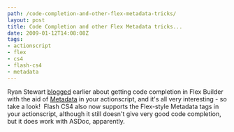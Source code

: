 ```yaml
---
path: /code-completion-and-other-flex-metadata-tricks/
layout: post
title: Code Completion and other Flex Metadata tricks...
date: 2009-01-12T14:08:08Z
tags:
- actionscript
- flex
- cs4
- flash-cs4
- metadata
---
```


Ryan Stewart <a href="http://blog.digitalbackcountry.com/2009/01/getting-code-completion-on-custom-events-in-flex-with-the-event-metadata-tag/" target="_blank">blogged</a> earlier about getting code completion in Flex Builder with the aid of <a href="http://livedocs.adobe.com/flex/3/html/help.html?content=metadata_3.html" target="_blank">Metadata</a> in your actionscript, and it's all very interesting - so take a look!  Flash CS4 also now supports the Flex-style Metadata tags in your actionscript, although it still doesn't give very good code completion, but it does work with ASDoc, apparently.